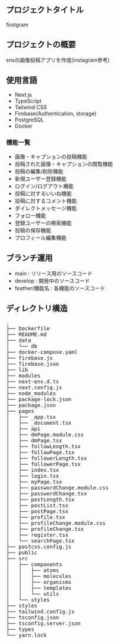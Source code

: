 ## プロジェクトタイトル
firstgram

## プロジェクトの概要
snsの画像投稿アプリを作成(instagram参考)

## 使用言語
- Next.js
- TypeScript
- Tailwind CSS
- Firebase(Authentication, storage)
- PostgreSQL
- Docker

### 機能一覧
- 画像・キャプションの投稿機能
- 投稿された画像・キャプションの閲覧機能
- 投稿の編集/削除機能
- 新規ユーザー登録機能
- ログイン/ログアウト機能
- 投稿に対するいいね機能
- 投稿に対するコメント機能
- ダイレクトメッセージ機能
- フォロー機能
- 登録ユーザーの検索機能
- 投稿の保存機能
- プロフィール編集機能

## ブランチ運用
- main          : リリース用のソースコード
- develop       : 開発中のソースコード
- feather/機能名 : 各機能のソースコード


## ディレクトリ構造
<pre>
.
├── Dockerfile
├── README.md
├── data
│   └── db
├── docker-compose.yaml
├── firebase.js
├── firebase.json
├── lib
├── modules
├── next-env.d.ts
├── next.config.js
├── node_modules
├── package-lock.json
├── package.json
├── pages
│   ├── _app.tsx
│   ├── _document.tsx
│   ├── api
│   ├── dmPage.module.css
│   ├── dmPage.tsx
│   ├── followLength.tsx
│   ├── followPage.tsx
│   ├── followerLength.tsx
│   ├── followerPage.tsx
│   ├── index.tsx
│   ├── login.tsx
│   ├── myPage.tsx
│   ├── passwordChange.module.css
│   ├── passwordChange.tsx
│   ├── postLength.tsx
│   ├── postList.tsx
│   ├── postPage.tsx
│   ├── profile.tsx
│   ├── profileChange.module.css
│   ├── profileChange.tsx
│   ├── register.tsx
│   └── searchPage.tsx
├── postcss.config.js
├── public
├── src
│   ├── components
│   │   ├── atoms
│   │   ├── molecules
│   │   ├── organisms
│   │   ├── templates
│   │   └── utils
│   └── styles
├── styles
├── tailwind.config.js
├── tsconfig.json
├── tsconfig.server.json
├── types
└── yarn.lock
</pre>

<!-- ## プロジェクトのスクリーンショット -->






<!-- This is a [Next.js](https://nextjs.org/) project bootstrapped with [`create-next-app`](https://github.com/vercel/next.js/tree/canary/packages/create-next-app).

## Getting Started

First, run the development server:

```bash
npm run dev
# or
yarn dev
```

Open [http://localhost:3000](http://localhost:3000) with your browser to see the result.

You can start editing the page by modifying `pages/index.tsx`. The page auto-updates as you edit the file.

[API routes](https://nextjs.org/docs/api-routes/introduction) can be accessed on [http://localhost:3000/api/hello](http://localhost:3000/api/hello). This endpoint can be edited in `pages/api/hello.ts`.

The `pages/api` directory is mapped to `/api/*`. Files in this directory are treated as [API routes](https://nextjs.org/docs/api-routes/introduction) instead of React pages.

## Learn More

To learn more about Next.js, take a look at the following resources:

- [Next.js Documentation](https://nextjs.org/docs) - learn about Next.js features and API.
- [Learn Next.js](https://nextjs.org/learn) - an interactive Next.js tutorial.

You can check out [the Next.js GitHub repository](https://github.com/vercel/next.js/) - your feedback and contributions are welcome!

## Deploy on Vercel

The easiest way to deploy your Next.js app is to use the [Vercel Platform](https://vercel.com/new?utm_medium=default-template&filter=next.js&utm_source=create-next-app&utm_campaign=create-next-app-readme) from the creators of Next.js.

Check out our [Next.js deployment documentation](https://nextjs.org/docs/deployment) for more details. -->
